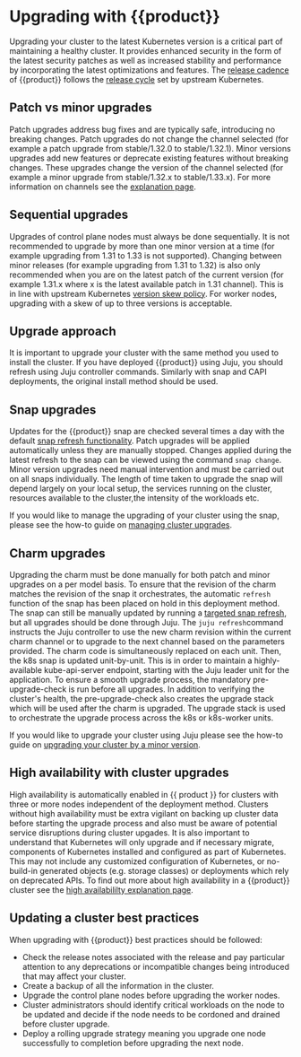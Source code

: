 # Upgrading with {{product}}

Upgrading your cluster to the latest Kubernetes version is a critical part of
maintaining a healthy cluster. It provides enhanced security in the form
of the latest security patches as well as increased stability and performance
by incorporating the latest optimizations and features. The [release cadence]
of {{product}} follows the [release cycle] set by upstream Kubernetes.


## Patch vs minor upgrades

Patch upgrades address bug fixes and are typically safe, introducing no
breaking changes.
Patch upgrades do not change the channel selected (for example a patch upgrade
from stable/1.32.0 to stable/1.32.1). Minor versions upgrades add new
features or deprecate existing features without breaking changes. These upgrades
change the version of the channel selected
(for example a minor upgrade from stable/1.32.x to stable/1.33.x).
For more information on channels see the [explanation page].

## Sequential upgrades

Upgrades of control plane nodes
must always be done sequentially. It is not recommended to upgrade by
more than one minor version at a time (for example upgrading from 1.31 to 1.33
is not supported). Changing between minor releases (for example upgrading
from 1.31 to 1.32) is also only recommended when you are on the
latest patch of the current version (for example 1.31.x where x is the latest
available patch in 1.31 channel). This is in line with upstream Kubernetes
[version skew policy]. For worker nodes, upgrading
with a skew of up to three versions is acceptable.

## Upgrade approach

It is important to upgrade your cluster with the same method you used to install
the cluster. If you have deployed {{product}} using Juju, you should refresh
using Juju controller commands. Similarly with snap and CAPI deployments,
the original install method should be used.


## Snap upgrades

Updates for the {{product}} snap are checked several times a day with the
default [snap refresh functionality]. Patch upgrades will be applied
automatically unless they are manually stopped. Changes applied during the
latest refresh to the snap can be viewed using the command `snap change`.
Minor version upgrades need manual intervention and must be carried out on all
snaps individually. The length of time taken to upgrade the snap will depend
largely on your local setup, the services running on the cluster, resources
available to the cluster,the intensity of the workloads etc.

If you would like to manage the upgrading of your cluster using the snap, please
see the how-to guide on [managing cluster upgrades].

## Charm upgrades

Upgrading the charm must be done manually for both patch and minor upgrades on
a per model basis. To ensure that the revision of the charm matches the
revision of the snap it orchestrates, the automatic `refresh` function of the
snap has been placed on hold in this deployment method. The snap can still be
manually updated by running a [targeted snap refresh], but all upgrades should
be done through Juju. The `juju refresh`command instructs the Juju controller
to use the new charm revision within the current charm channel or to upgrade to
the next channel based on the parameters provided. The charm code
is simultaneously replaced on each unit. Then, the k8s snap is updated
unit-by-unit. This is in order to maintain a highly-available kube-api-server
endpoint, starting with the Juju leader unit for the application. To ensure a
smooth upgrade process, the mandatory pre-upgrade-check is run before
all upgrades. In addition to verifying the cluster's health,
the pre-upgrade-check also creates the upgrade stack which
will be used after the charm is upgraded. The upgrade stack is
used to orchestrate the upgrade process across the k8s or k8s-worker units.

If you would like to upgrade your cluster using Juju please see the how-to guide
on [upgrading your cluster by a minor version].

<!-- TODO CAPI Upgrades-->

## High availability with cluster upgrades

High availability is automatically enabled in {{ product }} for clusters with
three or more nodes independent of the deployment method. Clusters without high
availability must be extra vigilant on backing up cluster data before starting
the upgrade process and also must be aware of potential service disruptions
during cluster upgades. It is also important to understand that Kubernetes will
only upgrade and if necessary migrate, components of Kubernetes installed and
configured as part of Kubernetes. This may
not include any customized configuration of Kubernetes, or no-build-in
generated objects (e.g. storage classes) or deployments which rely on
deprecated APIs. To find out more about high availability in a {{product}}
cluster see the [high availabililty explanation page].

## Updating a cluster best practices

When upgrading with {{product}} best practices should be followed:

- Check the release notes associated with the release and pay
particular attention to any deprecations or incompatible changes being
introduced that may affect your cluster.
- Create a backup of all the information in the cluster.
- Upgrade the control plane nodes before upgrading the worker nodes.
- Cluster administrators should identify critical workloads on the node to be
updated and decide if the node needs to be cordoned and drained before cluster
upgrade.
- Deploy a rolling upgrade strategy meaning you upgrade one node successfully
to completion before upgrading the next node.

<!-- LINKS -->
[release cadence]: https://ubuntu.com/about/release-cycle#canonical-kubernetes-release-cycle
[release cycle]: https://kubernetes.io/releases/release/
[managing cluster upgrades]: ../howto/upgrades
[upgrading your cluster by a minor version]: ../../charm/howto/upgrade-minor/
[snap refresh functionality]:https://snapcraft.io/docs/refresh-awareness
[version skew policy]: https://kubernetes.io/releases/version-skew-policy/
[explanation page]: channels.md
[high availabililty explanation page]: high-availability.md
[targeted snap refresh]:https://snapcraft.io/docs/managing-updates#p-32248-if-snaps-are-specified

